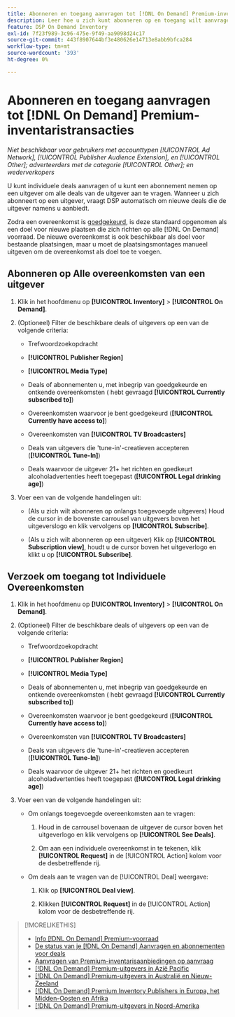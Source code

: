 ```yaml
---
title: Abonneren en toegang aanvragen tot [!DNL On Demand] Premium-inventaristransacties
description: Leer hoe u zich kunt abonneren op en toegang wilt aanvragen tot[!DNL On Demand] deals.
feature: DSP On Demand Inventory
exl-id: 7f23f989-3c96-475e-9f49-aa9098d24c17
source-git-commit: 443f8907644bf3e480626e14713e8abb9bfca284
workflow-type: tm+mt
source-wordcount: '393'
ht-degree: 0%

---
```


# Abonneren en toegang aanvragen tot [!DNL On Demand] Premium-inventaristransacties

*Niet beschikbaar voor gebruikers met accounttypen [!UICONTROL Ad Network], [!UICONTROL Publisher Audience Extension], en [!UICONTROL Other]; adverteerders met de categorie [!UICONTROL Other]; en wederverkopers*

U kunt individuele deals aanvragen of u kunt een abonnement nemen op een uitgever om alle deals van de uitgever aan te vragen. Wanneer u zich abonneert op een uitgever, vraagt DSP automatisch om nieuwe deals die de uitgever namens u aanbiedt.

Zodra een overeenkomst is [goedgekeurd](/help/dsp/inventory/on-demand-inventory-view-status.md), is deze standaard opgenomen als een doel voor nieuwe plaatsen die zich richten op alle [!DNL On Demand] voorraad. De nieuwe overeenkomst is ook beschikbaar als doel voor bestaande plaatsingen, maar u moet de plaatsingsmontages manueel uitgeven om de overeenkomst als doel toe te voegen.

## Abonneren op Alle overeenkomsten van een uitgever

1. Klik in het hoofdmenu op **[!UICONTROL Inventory]** > **[!UICONTROL On Demand]**.

1. (Optioneel) Filter de beschikbare deals of uitgevers op een van de volgende criteria:

   * Trefwoordzoekopdracht

   * **[!UICONTROL Publisher Region]**

   * **[!UICONTROL Media Type]**

   * Deals of abonnementen u, met inbegrip van goedgekeurde en ontkende overeenkomsten ( hebt gevraagd **[!UICONTROL Currently subscribed to]**)

   * Overeenkomsten waarvoor je bent goedgekeurd (**[!UICONTROL Currently have access to]**)

   * Overeenkomsten van **[!UICONTROL TV Broadcasters]**

   * Deals van uitgevers die &#39;tune-in&#39;-creatieven accepteren (**[!UICONTROL Tune-In]**)

   * Deals waarvoor de uitgever 21+ het richten en goedkeurt alcoholadvertenties heeft toegepast (**[!UICONTROL Legal drinking age]**)

1. Voer een van de volgende handelingen uit:

   * (Als u zich wilt abonneren op onlangs toegevoegde uitgevers) Houd de cursor in de bovenste carrousel van uitgevers boven het uitgeverslogo en klik vervolgens op **[!UICONTROL Subscribe]**.

   * (Als u zich wilt abonneren op een uitgever) Klik op **[!UICONTROL Subscription view]**, houdt u de cursor boven het uitgeverlogo en klikt u op **[!UICONTROL Subscribe]**.

## Verzoek om toegang tot Individuele Overeenkomsten

1. Klik in het hoofdmenu op **[!UICONTROL Inventory]** > **[!UICONTROL On Demand]**.

1. (Optioneel) Filter de beschikbare deals of uitgevers op een van de volgende criteria:

   * Trefwoordzoekopdracht

   * **[!UICONTROL Publisher Region]**

   * **[!UICONTROL Media Type]**

   * Deals of abonnementen u, met inbegrip van goedgekeurde en ontkende overeenkomsten ( hebt gevraagd **[!UICONTROL Currently subscribed to]**)

   * Overeenkomsten waarvoor je bent goedgekeurd (**[!UICONTROL Currently have access to]**)

   * Overeenkomsten van **[!UICONTROL TV Broadcasters]**

   * Deals van uitgevers die &#39;tune-in&#39;-creatieven accepteren (**[!UICONTROL Tune-In]**)

   * Deals waarvoor de uitgever 21+ het richten en goedkeurt alcoholadvertenties heeft toegepast (**[!UICONTROL Legal drinking age]**)

1. Voer een van de volgende handelingen uit:

   * Om onlangs toegevoegde overeenkomsten aan te vragen:

      1. Houd in de carrousel bovenaan de uitgever de cursor boven het uitgeverlogo en klik vervolgens op **[!UICONTROL See Deals]**.

      1. Om aan een individuele overeenkomst in te tekenen, klik **[!UICONTROL Request]** in de [!UICONTROL Action] kolom voor de desbetreffende rij.
   * Om deals aan te vragen van de [!UICONTROL Deal] weergave:

      1. Klik op **[!UICONTROL Deal view]**.

      1. Klikken **[!UICONTROL Request]** in de [!UICONTROL Action] kolom voor de desbetreffende rij.


>[!MORELIKETHIS]
>
>* [Info [!DNL On Demand] Premium-voorraad](on-demand-inventory-about.md)
>* [De status van je [!DNL On Demand] Aanvragen en abonnementen voor deals](on-demand-inventory-view-status.md)
>* [Aanvragen van Premium-inventarisaanbiedingen op aanvraag](on-demand-inventory-rerequest.md)
>* [[!DNL On Demand] Premium-uitgevers in Azië Pacific](on-demand-inventory-publishers-apac.md)
>* [[!DNL On Demand] Premium-uitgevers in Australië en Nieuw-Zeeland](on-demand-inventory-publishers-anz.md)
>* [[!DNL On Demand] Premium Inventory Publishers in Europa, het Midden-Oosten en Afrika](on-demand-inventory-publishers-emea.md)
>* [[!DNL On Demand] Premium-uitgevers in Noord-Amerika](on-demand-inventory-publishers-na.md)

